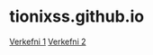 # tionixss.github.io

[Verkefni 1](https://tionixss.github.io/verkefni1_v20/vefsida.html)
[Verkefni 2](https://tionixss.github.io/verkefni2_v20/site.html)

